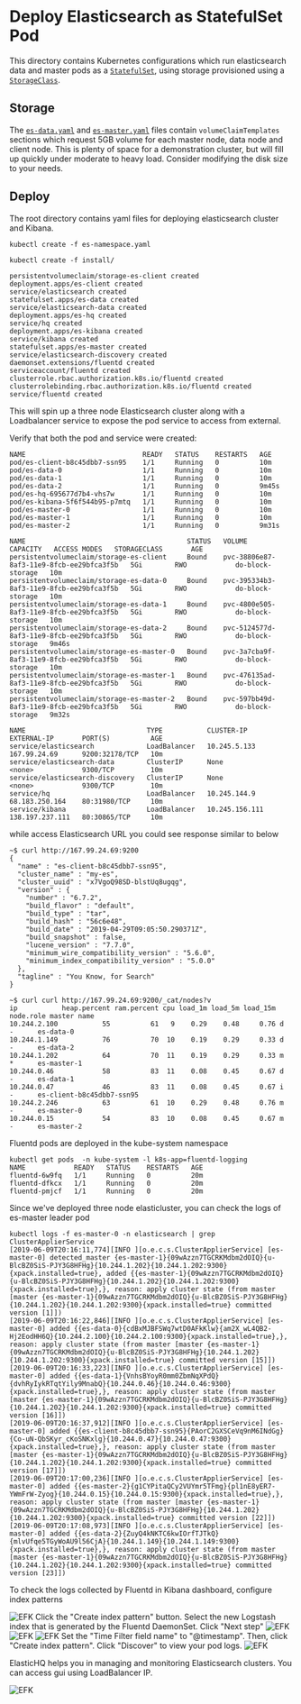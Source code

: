 # Deploy Elasticsearch as StatefulSet Pod

This directory contains Kubernetes configurations which run elasticsearch data and master pods as a [`StatefulSet`](https://kubernetes.io/docs/concepts/abstractions/controllers/statefulsets/), using storage provisioned using a [`StorageClass`](http://blog.kubernetes.io/2016/10/dynamic-provisioning-and-storage-in-kubernetes.html).

## Storage

The [`es-data.yaml`](install/es-data.yaml) and [`es-master.yaml`](install/es-master.yaml) files contain `volumeClaimTemplates` sections which request 5GB volume for each master node, data node and client node. This is plenty of space for a demonstration cluster, but will fill up quickly under moderate to heavy load. Consider modifying the disk size to your needs.

## Deploy
The root directory contains yaml files for deploying elasticsearch cluster and Kibana.

```
kubectl create -f es-namespace.yaml
```

```
kubectl create -f install/

persistentvolumeclaim/storage-es-client created
deployment.apps/es-client created
service/elasticsearch created
statefulset.apps/es-data created
service/elasticsearch-data created
deployment.apps/es-hq created
service/hq created
deployment.apps/es-kibana created
service/kibana created
statefulset.apps/es-master created
service/elasticsearch-discovery created
daemonset.extensions/fluentd created
serviceaccount/fluentd created
clusterrole.rbac.authorization.k8s.io/fluentd created
clusterrolebinding.rbac.authorization.k8s.io/fluentd created
service/fluentd created
```
This will spin up a three node Elasticsearch cluster along with a Loadbalancer service to expose the pod service to access from external.

Verify that both the pod and service were created:

```
NAME                             READY   STATUS    RESTARTS   AGE
pod/es-client-b8c45dbb7-ssn95    1/1     Running   0          10m
pod/es-data-0                    1/1     Running   0          10m
pod/es-data-1                    1/1     Running   0          10m
pod/es-data-2                    1/1     Running   0          9m45s
pod/es-hq-695677d7b4-vhs7w       1/1     Running   0          10m
pod/es-kibana-5f6f544b95-p7mtq   1/1     Running   0          10m
pod/es-master-0                  1/1     Running   0          10m
pod/es-master-1                  1/1     Running   0          10m
pod/es-master-2                  1/1     Running   0          9m31s

NAME                                        STATUS   VOLUME                                     CAPACITY   ACCESS MODES   STORAGECLASS       AGE
persistentvolumeclaim/storage-es-client     Bound    pvc-38806e87-8af3-11e9-8fcb-ee29bfca3f5b   5Gi        RWO            do-block-storage   10m
persistentvolumeclaim/storage-es-data-0     Bound    pvc-395334b3-8af3-11e9-8fcb-ee29bfca3f5b   5Gi        RWO            do-block-storage   10m
persistentvolumeclaim/storage-es-data-1     Bound    pvc-4800e505-8af3-11e9-8fcb-ee29bfca3f5b   5Gi        RWO            do-block-storage   10m
persistentvolumeclaim/storage-es-data-2     Bound    pvc-5124577d-8af3-11e9-8fcb-ee29bfca3f5b   5Gi        RWO            do-block-storage   9m46s
persistentvolumeclaim/storage-es-master-0   Bound    pvc-3a7cba9f-8af3-11e9-8fcb-ee29bfca3f5b   5Gi        RWO            do-block-storage   10m
persistentvolumeclaim/storage-es-master-1   Bound    pvc-476135ad-8af3-11e9-8fcb-ee29bfca3f5b   5Gi        RWO            do-block-storage   10m
persistentvolumeclaim/storage-es-master-2   Bound    pvc-597bb49d-8af3-11e9-8fcb-ee29bfca3f5b   5Gi        RWO            do-block-storage   9m32s

NAME                              TYPE           CLUSTER-IP       EXTERNAL-IP       PORT(S)          AGE
service/elasticsearch             LoadBalancer   10.245.5.133     167.99.24.69      9200:32178/TCP   10m
service/elasticsearch-data        ClusterIP      None             <none>            9300/TCP         10m
service/elasticsearch-discovery   ClusterIP      None             <none>            9300/TCP         10m
service/hq                        LoadBalancer   10.245.144.9     68.183.250.164    80:31980/TCP     10m
service/kibana                    LoadBalancer   10.245.156.111   138.197.237.111   80:30865/TCP     10m
```

while access Elasticsearch URL you could see response similar to below

```
~$ curl http://167.99.24.69:9200
{
  "name" : "es-client-b8c45dbb7-ssn95",
  "cluster_name" : "my-es",
  "cluster_uuid" : "x7VgoQ98SD-blstUq8ugqg",
  "version" : {
    "number" : "6.7.2",
    "build_flavor" : "default",
    "build_type" : "tar",
    "build_hash" : "56c6e48",
    "build_date" : "2019-04-29T09:05:50.290371Z",
    "build_snapshot" : false,
    "lucene_version" : "7.7.0",
    "minimum_wire_compatibility_version" : "5.6.0",
    "minimum_index_compatibility_version" : "5.0.0"
  },
  "tagline" : "You Know, for Search"
}
```
```
~$ curl curl http://167.99.24.69:9200/_cat/nodes?v
ip           heap.percent ram.percent cpu load_1m load_5m load_15m node.role master name
10.244.2.100           55          61   9    0.29    0.48     0.76 d         -      es-data-0
10.244.1.149           76          70  10    0.19    0.29     0.33 d         -      es-data-2
10.244.1.202           64          70  11    0.19    0.29     0.33 m         *      es-master-1
10.244.0.46            58          83  11    0.08    0.45     0.67 d         -      es-data-1
10.244.0.47            46          83  11    0.08    0.45     0.67 i         -      es-client-b8c45dbb7-ssn95
10.244.2.246           63          61  10    0.29    0.48     0.76 m         -      es-master-0
10.244.0.15            54          83  10    0.08    0.45     0.67 m         -      es-master-2
```
Fluentd pods are deployed in the kube-system namespace
```
kubectl get pods  -n kube-system -l k8s-app=fluentd-logging
NAME            READY   STATUS    RESTARTS   AGE
fluentd-6w9fq   1/1     Running   0          20m
fluentd-dfkcx   1/1     Running   0          20m
fluentd-pmjcf   1/1     Running   0          20m
```
Since we've deployed three node elasticluster, you can check the logs of es-master leader pod
```
kubectl logs -f es-master-0 -n elasticsearch | grep ClusterApplierService
[2019-06-09T20:16:11,774][INFO ][o.e.c.s.ClusterApplierService] [es-master-0] detected_master {es-master-1}{09wAzzn7TGCRKMdbm2dOIQ}{u-BlcBZ0SiS-PJY3G8HFHg}{10.244.1.202}{10.244.1.202:9300}{xpack.installed=true}, added {{es-master-1}{09wAzzn7TGCRKMdbm2dOIQ}{u-BlcBZ0SiS-PJY3G8HFHg}{10.244.1.202}{10.244.1.202:9300}{xpack.installed=true},}, reason: apply cluster state (from master [master {es-master-1}{09wAzzn7TGCRKMdbm2dOIQ}{u-BlcBZ0SiS-PJY3G8HFHg}{10.244.1.202}{10.244.1.202:9300}{xpack.installed=true} committed version [1]])
[2019-06-09T20:16:22,846][INFO ][o.e.c.s.ClusterApplierService] [es-master-0] added {{es-data-0}{cdBxMJBFSWq7wtD0AFkKlw}{am2X_wL4QB2-Hj2EodHH6Q}{10.244.2.100}{10.244.2.100:9300}{xpack.installed=true},}, reason: apply cluster state (from master [master {es-master-1}{09wAzzn7TGCRKMdbm2dOIQ}{u-BlcBZ0SiS-PJY3G8HFHg}{10.244.1.202}{10.244.1.202:9300}{xpack.installed=true} committed version [15]])
[2019-06-09T20:16:33,223][INFO ][o.e.c.s.ClusterApplierService] [es-master-0] added {{es-data-1}{VnhsBYoyR0mm0ZbmNqXPdQ}{dvhRyIykRTqtYily9MnabQ}{10.244.0.46}{10.244.0.46:9300}{xpack.installed=true},}, reason: apply cluster state (from master [master {es-master-1}{09wAzzn7TGCRKMdbm2dOIQ}{u-BlcBZ0SiS-PJY3G8HFHg}{10.244.1.202}{10.244.1.202:9300}{xpack.installed=true} committed version [16]])
[2019-06-09T20:16:37,912][INFO ][o.e.c.s.ClusterApplierService] [es-master-0] added {{es-client-b8c45dbb7-ssn95}{PAorC2GXSCeVq9nM6INdGg}{Co-uN-QbSKyr_cKoSNKxlg}{10.244.0.47}{10.244.0.47:9300}{xpack.installed=true},}, reason: apply cluster state (from master [master {es-master-1}{09wAzzn7TGCRKMdbm2dOIQ}{u-BlcBZ0SiS-PJY3G8HFHg}{10.244.1.202}{10.244.1.202:9300}{xpack.installed=true} committed version [17]])
[2019-06-09T20:17:00,236][INFO ][o.e.c.s.ClusterApplierService] [es-master-0] added {{es-master-2}{g1CYPitaQCy2VUYmr5TFmg}{pl1nE8yER7-YWmFrW-Zyog}{10.244.0.15}{10.244.0.15:9300}{xpack.installed=true},}, reason: apply cluster state (from master [master {es-master-1}{09wAzzn7TGCRKMdbm2dOIQ}{u-BlcBZ0SiS-PJY3G8HFHg}{10.244.1.202}{10.244.1.202:9300}{xpack.installed=true} committed version [22]])
[2019-06-09T20:17:08,973][INFO ][o.e.c.s.ClusterApplierService] [es-master-0] added {{es-data-2}{ZuyQ4kNKTC6kwIOrfTJTkQ}{mlvUfqe5TGyWoAU9l56CjA}{10.244.1.149}{10.244.1.149:9300}{xpack.installed=true},}, reason: apply cluster state (from master [master {es-master-1}{09wAzzn7TGCRKMdbm2dOIQ}{u-BlcBZ0SiS-PJY3G8HFHg}{10.244.1.202}{10.244.1.202:9300}{xpack.installed=true} committed version [23]])
```
To check the logs collected by Fluentd in Kibana dashboard, configure index patterns 

![EFK](/image/kibana-homepage.png?raw=true)
Click the "Create index pattern" button. Select the new Logstash index that is generated by the Fluentd DaemonSet. Click "Next step"
![EFK](/image/kibana-management.png?raw=true)
![EFK](/image/Create-index.png?raw=true)
![EFK](/image/Define-index.png?raw=true)
Set the "Time Filter field name" to "@timestamp". Then, click "Create index pattern".
Click "Discover" to view your pod logs.
![EFK](/image/Kibana-Discover.png?raw=true)

ElasticHQ helps you in managing and monitoring Elasticsearch clusters. You can access gui using LoadBalancer IP.

![EFK](/image/ElasticHQ.png?raw=true)
